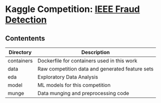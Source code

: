 # Kaggle Competition: [IEEE Fraud Detection](https://www.kaggle.com/c/ieee-fraud-detection)

## Contentents
|Directory|Description|
|---------|-----------|
|containers|Dockerfile for containers used in this work|
|data|Raw competition data and generated feature sets|
|eda|Exploratory Data Analysis|
|model|ML models for this competition|
|munge|Data munging and preprocessing code|

